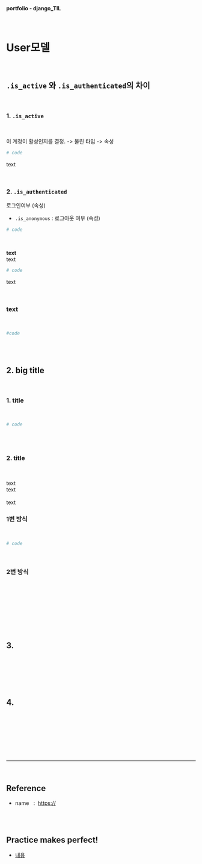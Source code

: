 <br>

#### portfolio - django_TIL 


<br>

# User모델

<br>

## `.is_active` 와 `.is_authenticated`의 차이  
<br>

### 1. `.is_active`
<br>

이 계정이 활성인지를 결정. -> 불린 타입 -> 속성 

```bash
# code
```
text

<br>

### 2. `.is_authenticated`

로그인여부 (속성)
- `.is_anonymous` : 로그아웃 여부 (속성)
```bash
# code
```

<br>

**text** <br>
text
<br>

```bash
# code
```
text

<br>

### text
<br>

```bash              
#code
```

<br><br>

## 2. big title

<br>

### 1. title
<br>

```bash
# code
```

<br><br>

### 2. title

<br>

text <br>
text <br>
<br>
text
<br>

### 1번 방식 
<br>

```bash
# code
```
<br>


### 2번 방식 

<br>


<br>

```bash

```

<br>


<br><br>

## 3. 

<br>

```py

```

<br><br>



## 4.

<br>

```py

```

<br><br>





<br>

---

<br>

## Reference <br>

- name &nbsp; : &nbsp;<https://> <br>

<br>
<br>

## Practice makes perfect! <br>

- [내용](주소)